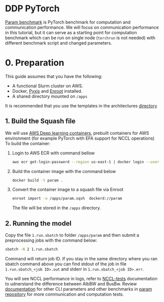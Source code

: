 # DDP PyTorch
[Param benchmark](https://github.com/facebookresearch/param/tree/main) is PyTorch benchmark for computation and communication performance. We will focus on communication performance in this tutorial, but it can serve as a starting point for computation benchmark which can be run on single node (`torchrun` is not needed) with different benchmark script and changed parameters.

# 0. Preparation

This guide assumes that you have the following:

- A functional Slurm cluster on AWS.
- Docker, [Pyxis](https://github.com/NVIDIA/pyxis) and [Enroot](https://github.com/NVIDIA/enroot) installed.
- A shared directory mounted on `/apps`

It is recommended that you use the templates in the architectures [directory](../../1.architectures)


## 1. Build the Squash file

We will use [AWS Deep learning containers](https://aws.amazon.com/machine-learning/containers/), prebuilt containers for AWS environment (for example PyTorch with EFA support for NCCL operations)
To build the container:

1. Login to AWS ECR with command bellow
   ```bash
   aws ecr get-login-password --region us-east-1 | docker login --username AWS --password-stdin 763104351884.dkr.ecr.us-east-1.amazonaws.com
   ```
2. Build the container image with the command below
   ```bash
   docker build -t param .
   ```
3. Convert the container image to a squash file via Enroot
   ```bash
   enroot import -o /apps/param.sqsh  dockerd://param
   ```
   The file will be stored in the `/apps` directory.


## 2. Running the model

Copy the file `1.run.sbatch` to folder `/apps/param` and then submit a preprocessing jobs with the command below:

```bash
sbatch -N 2 1.run.sbatch
```

Command will return job ID. If you stay in the same directory where you ran sbatch command above you can find stdout of the job in file `1.run.sbatch_<job ID>.out` and stderr in `1.run.sbatch_<job ID>.err`.


You will see NCCL performance in logs, refer to [NCCL-tests](https://github.com/NVIDIA/nccl-tests/blob/master/doc/PERFORMANCE.md) documentation to udnerstand the difference between AlbBW and BusBw. Review [documentation](https://github.com/facebookresearch/param/tree/6236487e8969838822b52298c2a2318f6ac47bbd/train/comms/pt) for other CLI parameters and other benchmarks in [param repository](https://github.com/facebookresearch/param/tree/6236487e8969838822b52298c2a2318f6ac47bbd) for more communication and computation tests.
